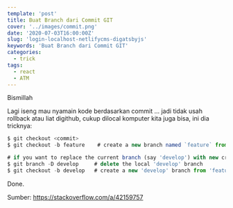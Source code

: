 ```yaml
---
template: 'post'
title: Buat Branch dari Commit GIT
cover: '../images/commit.png'
date: '2020-07-03T16:00:00Z'
slug: 'login-localhost-netlifycms-digatsbyjs'
keywords: 'Buat Branch dari Commit GIT'
categories:
  - trick
tags:
  - react
  - ATM
---
```


Bismillah

Lagi iseng mau nyamain kode berdasarkan commit ... jadi tidak usah rollback atau liat digithub, cukup dilocal komputer kita juga bisa, ini dia tricknya:

```javascript
$ git checkout <commit>
$ git checkout -b feature    # create a new branch named `feature` from the commit

# if you want to replace the current branch (say 'develop') with new created branch ('feature')
$ git branch -D develop     # delete the local 'develop' branch
$ git checkout -b develop   # create a new 'develop' branch from 'feature' branch
```

Done.

Sumber: https://stackoverflow.com/a/42159757
